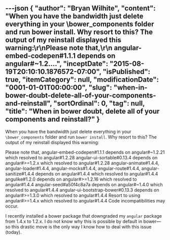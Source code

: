 ---json
{
  "author": "Bryan Wilhite",
  "content": "When you have the bandwidth just delete everything in your \\bower_components folder and run bower install. Why resort to this? The output of my reinstall displayed this warning:\r\nPlease note that,\r\n    angular-embed-codepen#1.1.1 depends on angular#~1.2....",
  "inceptDate": "2015-08-19T20:10:10.1876572-07:00",
  "isPublished": true,
  "itemCategory": null,
  "modificationDate": "0001-01-01T00:00:00",
  "slug": "when-in-bower-doubt-delete-all-of-your-components-and-reinstall",
  "sortOrdinal": 0,
  "tag": null,
  "title": "When in bower doubt, delete all of your components and reinstall?"
}
---

When you have the bandwidth just delete everything in your `\bower_components` folder and run `bower install`. Why resort to this? The output of my reinstall displayed this warning:


Please note that,
    angular-embed-codepen#1.1.1 depends on angular#~1.2.21 which resolved to angular#1.2.28
    angular-ui-sortable#0.13.4 depends on angular#&gt;=1.2.x which resolved to angular#1.2.28
    angular-animate#1.4.4, angular-loader#1.4.4, angular-mocks#1.4.4, angular-route#1.4.4, angular-sanitize#1.4.4 depends on angular#1.4.4 which resolved to angular#1.4.4
    angulike#1.2.0 depends on angular#&gt;=1.2.16 which resolved to angular#1.4.4
    angular-seed#a50f4c8a7a depends on angular#~1.4.0 which resolved to angular#1.4.4
    angular-ui-bootstrap-bower#0.13.3 depends on angular#&gt;=1.3.0 which resolved to angular#1.4.4
Resort to using angular#&gt;=1.4.x which resolved to angular#1.4.4
Code incompatibilities may occur.
    

I recently installed a bower package that downgraded my `angular` package from 1.4.x to 1.2.x. I do not know why this is possible by default in bower—so this drastic move is the only way I know how to deal with this issue (today).
